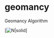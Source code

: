 # geomancy
Geomancy Algorithm

[![N|solid](https://upload.wikimedia.org/wikipedia/commons/a/ad/Geomantic_housechar.svg)]
